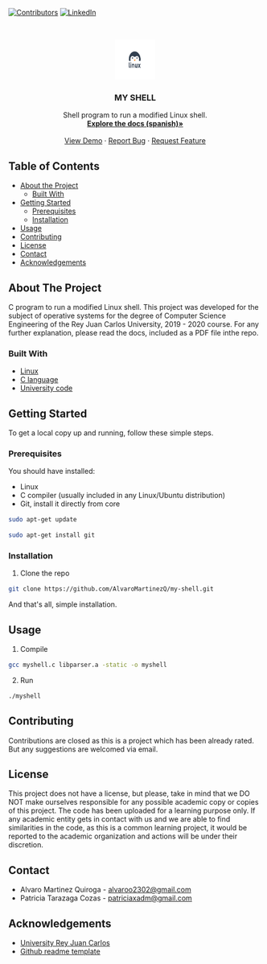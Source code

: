 <!-- PROJECT SHIELDS -->
[![Contributors][contributors-shield]][contributors-url]
[![LinkedIn][linkedin-shield]][linkedin-url]

<!-- PROJECT LOGO -->
<br />
<p align="center">
  <a href="https://github.com/AlvaroMartinezQ/my-shell">
    <img src="imgs/logo.jpg" alt="Logo" width="80" height="80">
  </a>

  <h3 align="center">MY SHELL</h3>

  <p align="center">
    Shell program to run a modified Linux shell.
    <br />
    <a href="https://github.com/AlvaroMartinezQ/my-shell/blob/master/Memoria.pdf"><strong>Explore the docs (spanish)»</strong></a>
    <br />
    <br />
    <a href="https://github.com/AlvaroMartinezQ/my-shell">View Demo</a>
    ·
    <a href="https://github.com/AlvaroMartinezQ/my-shell/issues">Report Bug</a>
    ·
    <a href="https://github.com/AlvaroMartinezQ/my-shell/issues">Request Feature</a>
  </p>
</p>

<!-- TABLE OF CONTENTS -->
## Table of Contents

* [About the Project](#about-the-project)
  * [Built With](#built-with)
* [Getting Started](#getting-started)
  * [Prerequisites](#prerequisites)
  * [Installation](#installation)
* [Usage](#usage)
* [Contributing](#contributing)
* [License](#license)
* [Contact](#contact)
* [Acknowledgements](#acknowledgements)

<!-- ABOUT THE PROJECT -->
## About The Project

C program to run a modified Linux shell. This project was developed for the subject of operative systems for the degree of Computer Science Engineering of the Rey Juan Carlos University, 2019 - 2020 course. For any further explanation, please read the docs, included as a PDF file inthe repo.

### Built With

* [Linux](https://www.linux.org/)
* [C language](https://en.wikipedia.org/wiki/C_(programming_language))
* [University code](https://www.urjc.es/etsii)

<!-- GETTING STARTED -->
## Getting Started

To get a local copy up and running, follow these simple steps.

### Prerequisites

You should have installed:
* Linux
* C compiler (usually included in any Linux/Ubuntu distribution)
* Git, install it directly from core
```sh
sudo apt-get update
```
```sh
sudo apt-get install git
```

### Installation

1. Clone the repo
```sh
git clone https://github.com/AlvaroMartinezQ/my-shell.git
```

And that's all, simple installation.

<!-- USAGE EXAMPLES -->
## Usage

1. Compile
```sh
gcc myshell.c libparser.a -static -o myshell 
```

2. Run
```sh
./myshell
```

<!-- CONTRIBUTING -->
## Contributing

Contributions are closed as this is a project which has been already rated. But any suggestions are welcomed via email.

<!-- LICENSE -->
## License

This project does not have a license, but please, take in mind that we DO NOT make ourselves responsible for any possible academic copy or copies of this project. The code has been uploaded for a learning purpose only. If any academic entity gets in contact with us and we are able to find similarities in the code, as this is a common learning project, it would be reported to the academic organization and actions will be under their discretion.

<!-- CONTACT -->
## Contact

* Alvaro Martinez Quiroga - alvaroo2302@gmail.com
* Patricia Tarazaga Cozas - patriciaxadm@gmail.com

<!-- ACKNOWLEDGEMENTS -->
## Acknowledgements

* [University Rey Juan Carlos](https://www.urjc.es/)
* [Github readme template](https://github.com/othneildrew/Best-README-Template)

[contributors-shield]: https://img.shields.io/github/contributors/AlvaroMartinezQ/my-shell.svg?style=flat-square
[contributors-url]: https://github.com/AlvaroMartinezQ/my-shell/graphs/contributors
[linkedin-shield]: https://img.shields.io/badge/-LinkedIn-black.svg?style=flat-square&logo=linkedin&colorB=555
[linkedin-url]: https://es.linkedin.com/in/alvaro-martinez-quiroga-profile